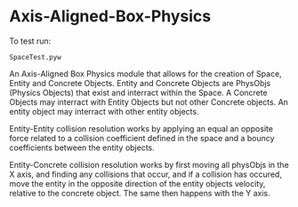 # Axis-Aligned-Box-Physics

To test run:
```
SpaceTest.pyw
```

An Axis-Aligned Box Physics module that allows for the creation of Space, Entity and Concrete Objects.
Entity and Concrete Objects are PhysObjs (Physics Objects) that exist and interract within
the Space. A Concrete Objects may interract with Entity Objects but not other Concrete objects.
An entity object may interract with other entity objects.
	
Entity-Entity collision resolution works by applying an equal an opposite force related to a collision
coefficient defined in the space and a bouncy coefficients between the entity objects.
	
Entity-Concrete collision resolution works by first moving all physObjs in the X axis, and finding
any collisions that occur, and if a collision has occured, move the entity in the opposite direction of 
the entity objects velocity, relative to the concrete object. The same then happens with the Y axis.
